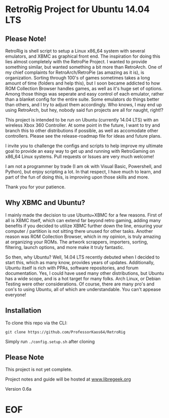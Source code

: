 RetroRig Project for Ubuntu 14.04 LTS
===================================================

## Please Note!

RetroRig is shell script to setup a Linux x86_64 system  with several emulators, and XBMC as graphical front end.
The inspiration for doing this lies almost completely with the RetroPie Project. I wanted to provide
something similar, but wanted something a bit more than RetroArch. One of my chief complaints for 
RetroArch/RetroPie (as amazing as it is), is organization. Sorting through 100's of games sometimes
takes a long amount of time (folders and help this), but I soon became addicted to how ROM Collection
Browser handles games, as well as it's huge set of options. Among those things was seperate and
easy control of each emulator, rather than a blanket config for the entire suite. Some emulators do 
things better than others, and I try to adjust them accordingly. Who knows, I may end up using
RetroArch, but hey, nobody said fun projects are all for naught, right!?

This project is intended to be run on Ubuntu (currently 14.04 LTS) with an wireless Xbox 360 Controller. 
At some point in the future, I want to try and branch this to other distributions if possible, as well
as accomodate other controllers. Please see the release-roadmap file for ideas and future plans. 

I invite you to challenge the configs and scripts to help improve my ultimate goal to provide
an easy way to get up and running with RetroGaming on x86_64 Linux systems. Pull requests or
Issues are very much welcome!

I am not a programmer by trade (I am ok with Visual Basic, Powershell, and Python), but enjoy scripting a
lot. In that respect, I have much to learn, and part of the fun of doing this, is improving upon those
skills and more.

Thank you for your patience.

## Why XBMC and Ubuntu?

I mainly made the decision to use Ubuntu+XBMC for a few reasons. First of all is XBMC itself, which can
extend far beyond retro gaming, adding many benefits if you decided to utilize XBMC further down the 
line, ensuring your computer / partition is not sitting there unused for other tasks. Another reason
was ROM Collection Browser, which in my opinion, is truly amazing at organizing your ROMs. The artwork
scrappers, importers, sorting, filtering, launch options, and more make it truly fantastic.

So then, why Ubuntu? Well, 14.04 LTS recently debuted when I decided to start this, which as many know,
provides years of updates. Additionally, Ubuntu itself is rich with PPAs, software repositories, and
forum documentation. Yes, I could have used many other distributions, but Ubuntu has a wide scope,
and is a hot target for many folks. Arch Linux, or Debian Testing were other considerations. Of course, 
there are many pro's and con's to using Ubuntu, all of which are understandable. You can't appease 
everyone!


## Installation

To clone this repo via the CLI:

`git clone https://github.com/ProfessorKaos64/RetroRig` 

Simply run `./config.setup.sh` after cloning


## Please Note

This project is not yet complete. 

Project notes and guide will be hosted at www.libregeek.org

Version 0.6a

# EOF #
